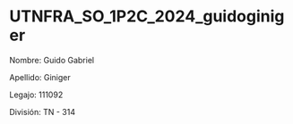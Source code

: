 # UTNFRA_SO_1P2C_2024_guidoginiger

Nombre: Guido Gabriel

Apellido: Giniger

Legajo: 111092

División: TN - 314
